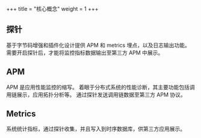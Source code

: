 +++
title = "核心概念"
weight = 1
+++

## 探针

基于字节码增强和插件化设计提供 APM 和 metrics 埋点，以及日志输出功能。
需要开启探针后，才能将监控指标数据输出至第三方 APM 中展示。

## APM

APM 是应用性能监控的缩写。
着眼于分布式系统的性能诊断，其主要功能包括调用链展示，应用拓扑分析等。
通过探针发送调用链数据至第三方 APM 协议。

## Metrics

系统统计指标，通过探针收集，并且写入到时序数据库，供第三方应用展示。
